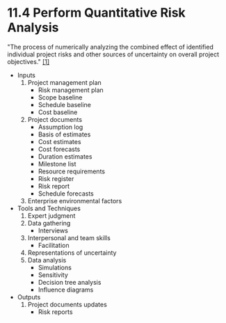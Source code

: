 # 11.4 Perform Quantitative Risk Analysis

"The process of numerically analyzing the combined effect of identified
individual project risks and other sources of uncertainty on overall project
objectives." [[1]](../home.md#references)

- Inputs
  1. Project management plan
     - Risk management plan
     - Scope baseline
     - Schedule baseline
     - Cost baseline
  2. Project documents
     - Assumption log
     - Basis of estimates
     - Cost estimates
     - Cost forecasts
     - Duration estimates
     - Milestone list
     - Resource requirements
     - Risk register
     - Risk report
     - Schedule forecasts
  3. Enterprise environmental factors
- Tools and Techniques
  1. Expert judgment
  2. Data gathering
     - Interviews
  3. Interpersonal and team skills
     - Facilitation
  4. Representations of uncertainty
  5. Data analysis
     - Simulations
     - Sensitivity
     - Decision tree analysis
     - Influence diagrams
- Outputs
  1. Project documents updates
     - Risk reports
